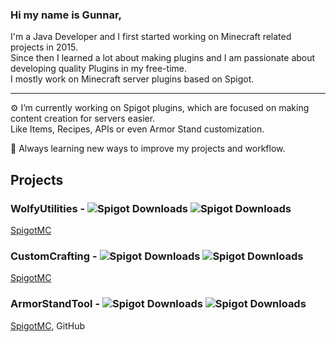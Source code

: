 ### Hi my name is Gunnar,
I'm a Java Developer and I first started working on Minecraft related projects in 2015.  
Since then I learned a lot about making plugins and I am passionate about developing quality Plugins in my free-time.  
I mostly work on Minecraft server plugins based on Spigot.
_______

:gear: I’m currently working on Spigot plugins, which are focused on making content creation for servers easier.  
Like Items, Recipes, APIs or even Armor Stand customization.

:book: Always learning new ways to improve my projects and workflow.  


## Projects
### WolfyUtilities - ![Spigot Downloads](https://img.shields.io/spiget/rating/64124) ![Spigot Downloads](https://img.shields.io/spiget/downloads/64124?color=blue)  
  [SpigotMC](https://www.spigotmc.org/resources/64124/)
### CustomCrafting - ![Spigot Downloads](https://img.shields.io/spiget/rating/55883) ![Spigot Downloads](https://img.shields.io/spiget/downloads/55883?color=blue)  
  [SpigotMC](https://www.spigotmc.org/resources/55883/)
### ArmorStandTool - ![Spigot Downloads](https://img.shields.io/spiget/rating/64126) ![Spigot Downloads](https://img.shields.io/spiget/downloads/64126?color=blue)  
  [SpigotMC](https://www.spigotmc.org/resources/64126/), GitHub


<!--
**WolfyScript/WolfyScript** is a ✨ _special_ ✨ repository because its `README.md` (this file) appears on your GitHub profile.



Here are some ideas to get you started:

- 🔭 I’m currently working on ...
- 🌱 I’m currently learning ...
- 👯 I’m looking to collaborate on ...
- 🤔 I’m looking for help with ...
- 💬 Ask me about ...
- 📫 How to reach me: ...
- 😄 Pronouns: ...
- ⚡ Fun fact: ...
-->
